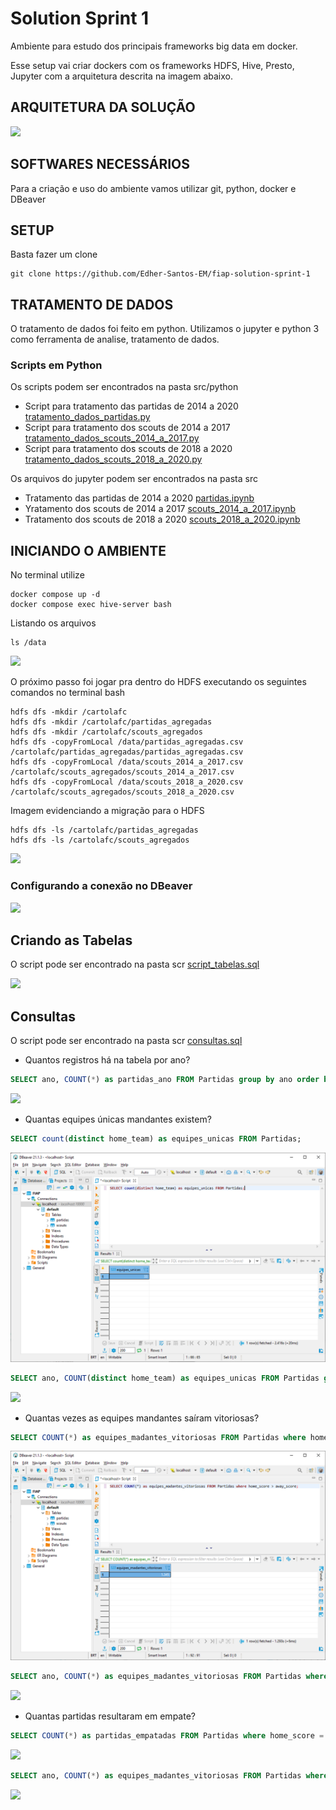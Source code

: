 # Solution Sprint 1

Ambiente para estudo dos principais frameworks big data em docker.

Esse setup vai criar dockers com os frameworks HDFS, Hive, Presto, Jupyter com a arquitetura descrita na imagem abaixo. 

## ARQUITETURA DA SOLUÇÃO

<img src="https://github.com/Edher-Santos-EM/fiap-solution-sprint-1/blob/main/arquitetura_da_solucao.jpg"></img>

## SOFTWARES NECESSÁRIOS

Para a criação e uso do ambiente vamos utilizar git, python, docker e DBeaver

## SETUP
Basta fazer um clone

```shell
git clone https://github.com/Edher-Santos-EM/fiap-solution-sprint-1
```
## TRATAMENTO DE DADOS 
O tratamento de dados foi feito em python. Utilizamos o jupyter e python 3 como ferramenta de analise, tratamento de dados.
### Scripts em Python

Os scripts podem ser encontrados na pasta src/python 

* Script para tratamento das partidas de 2014 a 2020 [tratamento_dados_partidas.py](https://github.com/Edher-Santos-EM/fiap-solution-sprint-1/blob/main/src/python/tratamento_dados_partidas.py)
* Script para tratamento dos scouts de 2014 a 2017 [tratamento_dados_scouts_2014_a_2017.py](https://github.com/Edher-Santos-EM/fiap-solution-sprint-1/blob/main/src/python/tratamento_dados_scouts_2014_a_2017.py)
* Script para tratamento dos scouts de 2018 a 2020 [tratamento_dados_scouts_2018_a_2020.py](https://github.com/Edher-Santos-EM/fiap-solution-sprint-1/blob/main/src/python/tratamento_dados_scouts_2018_a_2020.py)

Os arquivos do jupyter podem ser encontrados na pasta src
* Tratamento das partidas de 2014 a 2020 [partidas.ipynb](https://github.com/Edher-Santos-EM/fiap-solution-sprint-1/blob/main/src/partidas.ipynb)
* Yratamento dos scouts de 2014 a 2017 [scouts_2014_a_2017.ipynb](https://github.com/Edher-Santos-EM/fiap-solution-sprint-1/blob/main/src/scouts_2014_a_2017.ipynb)
* Tratamento dos scouts de 2018 a 2020 [scouts_2018_a_2020.ipynb](https://github.com/Edher-Santos-EM/fiap-solution-sprint-1/blob/main/src/scouts_2018_a_2020.ipynb)

## INICIANDO O AMBIENTE

No terminal utilize
```shell
docker compose up -d
docker compose exec hive-server bash
```

Listando os arquivos
```shell
ls /data
```
<img src="https://github.com/Edher-Santos-EM/fiap-solution-sprint-1/blob/main/ls.png"></img>

O próximo passo foi jogar pra dentro do HDFS executando os seguintes comandos no terminal bash

```shell
hdfs dfs -mkdir /cartolafc
hdfs dfs -mkdir /cartolafc/partidas_agregadas
hdfs dfs -mkdir /cartolafc/scouts_agregados
hdfs dfs -copyFromLocal /data/partidas_agregadas.csv /cartolafc/partidas_agregadas/partidas_agregadas.csv
hdfs dfs -copyFromLocal /data/scouts_2014_a_2017.csv /cartolafc/scouts_agregados/scouts_2014_a_2017.csv
hdfs dfs -copyFromLocal /data/scouts_2018_a_2020.csv /cartolafc/scouts_agregados/scouts_2018_a_2020.csv
```
Imagem evidenciando a migração para o HDFS
```shell
hdfs dfs -ls /cartolafc/partidas_agregadas
hdfs dfs -ls /cartolafc/scouts_agregados
```
<img src="https://github.com/Edher-Santos-EM/fiap-solution-sprint-1/blob/main/ls-hdfs.png"></img>

### Configurando a conexão no DBeaver

<img src="https://github.com/Edher-Santos-EM/fiap-solution-sprint-1/blob/main/dbeaver-hive-conexao.png"></img>

## Criando as Tabelas

O script pode ser encontrado na pasta scr [script_tabelas.sql](https://github.com/Edher-Santos-EM/fiap-solution-sprint-1/blob/main/src/script_tabelas.sql)

<img src="https://github.com/Edher-Santos-EM/fiap-solution-sprint-1/blob/main/dbeaver-hive-criacao-tabela.png"></img>

## Consultas
O script pode ser encontrado na pasta scr [consultas.sql](https://github.com/Edher-Santos-EM/fiap-solution-sprint-1/blob/main/src/consultas.sql)

* Quantos registros há na tabela por ano?
```sql
SELECT ano, COUNT(*) as partidas_ano FROM Partidas group by ano order by ano;
```
<img src="https://github.com/Edher-Santos-EM/fiap-solution-sprint-1/blob/main/resultados/quantos_registros_ha_na_tabela_por_ano.png"></img>

* Quantas equipes únicas mandantes existem?
```sql
SELECT count(distinct home_team) as equipes_unicas FROM Partidas;
```
<img src="https://github.com/Edher-Santos-EM/fiap-solution-sprint-1/blob/main/resultados/quantas_equipes_unicas_mandantes_existem.png"></img>

```sql
SELECT ano, COUNT(distinct home_team) as equipes_unicas FROM Partidas group by ano order by ano;
```
<img src="https://github.com/Edher-Santos-EM/fiap-solution-sprint-1/blob/main/resultados/quantas_equipes_unicas_mandantes_existem_por_ano.png"></img>

* Quantas vezes as equipes mandantes saíram vitoriosas?
```sql
SELECT COUNT(*) as equipes_madantes_vitoriosas FROM Partidas where home_score > away_score;
```
<img src="https://github.com/Edher-Santos-EM/fiap-solution-sprint-1/blob/main/resultados/quantas_vezes_as_equipes_mandantes_sairam_vitoriosas.png"></img>

```sql
SELECT ano, COUNT(*) as equipes_madantes_vitoriosas FROM Partidas where home_score > away_score group by ano order by ano;
```
<img src="https://github.com/Edher-Santos-EM/fiap-solution-sprint-1/blob/main/resultados/quantas_vezes_as_equipes_mandantes_sairam_vitoriosas_por_ano.png"></img>

* Quantas partidas resultaram em empate?
```sql
SELECT COUNT(*) as partidas_empatadas FROM Partidas where home_score = away_score;
```
<img src="https://github.com/Edher-Santos-EM/fiap-solution-sprint-1/blob/main/resultados/quantos_registros_ha_na_tabela.png"></img>

```sql
SELECT ano, COUNT(*) as equipes_madantes_vitoriosas FROM Partidas where home_score = away_score group by ano order by ano;
```
<img src="https://github.com/Edher-Santos-EM/fiap-solution-sprint-1/blob/main/resultados/quantos_registros_ha_na_tabela_por_ano.png"></img>
